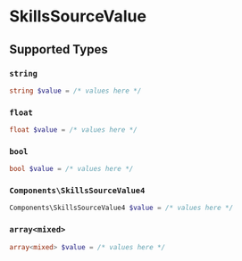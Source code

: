 # SkillsSourceValue


## Supported Types

### `string`

```php
string $value = /* values here */
```

### `float`

```php
float $value = /* values here */
```

### `bool`

```php
bool $value = /* values here */
```

### `Components\SkillsSourceValue4`

```php
Components\SkillsSourceValue4 $value = /* values here */
```

### `array<mixed>`

```php
array<mixed> $value = /* values here */
```

